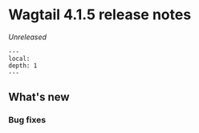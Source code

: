 # Wagtail 4.1.5 release notes

_Unreleased_

```{contents}
---
local:
depth: 1
---
```

## What's new

### Bug fixes

